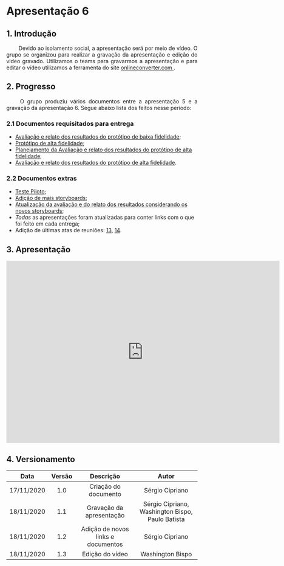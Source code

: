 # Apresentação 6

## 1. Introdução

<p align="justify"> &emsp;&emsp; Devido ao isolamento social, a apresentação será por meio de vídeo. O grupo se organizou para realizar a gravação da apresentação e edição do video gravado. Utilizamos o teams para gravarmos a apresentação e para editar o vídeo utilizamos a ferramenta do site <a href = "https://www.onlineconverter.com/merge-video"> onlineconverter.com </a>.</p>

## 2. Progresso

<p align="justify"> &emsp;&emsp; O grupo produziu vários documentos entre a apresentação 5 e a gravação da apresentação 6. Segue abaixo lista dos feitos nesse período:</p>

### 2.1 Documentos requisitados para entrega

* <a href="https://interacao-humano-computador.github.io/2020.1-UVaJudge/entrega_6/prototipo_papel/avaliacao_relato/">Avaliação e relato dos resultados do protótipo de baixa fidelidade</a>;
* <a href="https://interacao-humano-computador.github.io/2020.1-UVaJudge/entrega_6/prototipo_alta/prototipo/">Protótipo de alta fidelidade</a>;
* <a href="https://interacao-humano-computador.github.io/2020.1-UVaJudge/entrega_6/prototipo_papel/planejamento_avaliacao/">Planejamento da Avaliação e relato dos resultados do protótipo de alta fidelidade</a>;
* <a href="https://interacao-humano-computador.github.io/2020.1-UVaJudge/entrega_6/prototipo_alta/avaliacao_relato/">Avaliação e relato dos resultados do protótipo de alta fidelidade</a>.

### 2.2 Documentos extras

* <a href="https://interacao-humano-computador.github.io/2020.1-UVaJudge/entrega_6/teste_piloto/">Teste Piloto</a>;
* <a href="https://interacao-humano-computador.github.io/2020.1-UVaJudge/entrega_4/storyboard/">Adição de mais storyboards</a>;
* <a href="https://interacao-humano-computador.github.io/2020.1-UVaJudge/entrega_5/avaliacao/storyboard/">Atualização da avaliação e do relato dos resultados considerando os novos storyboards</a>;
* *Todas* as apresentações foram atualizadas para conter links com o que foi feito em cada entrega;
* Adição de últimas atas de reuniões: <a href="https://interacao-humano-computador.github.io/2020.1-UVaJudge/atas/reuniao_13/">13</a>, <a href="https://interacao-humano-computador.github.io/2020.1-UVaJudge/atas/reuniao_13/">14</a>.

## 3. Apresentação

<iframe width="720" height="480" src="https://www.youtube-nocookie.com/embed/tAK3fBY-UjA" frameborder="0" allow="accelerometer; autoplay; clipboard-write; encrypted-media; gyroscope; picture-in-picture" allowfullscreen></iframe>

## 4. Versionamento

|Data|Versão|Descrição|Autor|
|:-:|:-:|:-:|:-:|
|17/11/2020|1.0|Criação do documento|Sérgio Cipriano|
|18/11/2020|1.1|Gravação da apresentação|Sérgio Cipriano, Washington Bispo, Paulo Batista|
|18/11/2020|1.2|Adição de novos links e documentos|Sérgio Cipriano|
|18/11/2020|1.3|Edição do vídeo|Washington Bispo|
